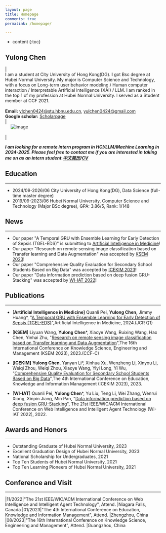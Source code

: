 ```yaml
---
layout: page
title: Homepage
comments: true
permalink: /homepage/

---
```


* content
{:toc}

## **Yulong Chen**

| <br> I am a student at City University of Hong Kong(DG). I got Bsc degree at Hubei Normal University. My major is Computer Science and Technology, with a focus on Long-term user behavior modeling / Human computer interaction / Interpretable Artificial Intelligence (XAI) / LLM. I am ranked in the top 1 of my profession at Hubei Normal University. I served as a Student member at CCF 2021. <br> <br> **Email:** <ylchen0424@stu.hbnu.edu.cn>, <yulchen0424@gmail.com> <br> **Google scholar:** [Scholarpage](https://scholar.google.com/citations?hl=en&user=G4RazmQAAAAJ&view_op=list_works&gmla=AOV7GLMocIzBzFzB3jGGdrzAaTuncsxcl1r1nD7tQGtvVPucTCOyUvQZ4YUjoouO6NzDMY6W1OnE4XuL-jGo7QMQzTs6GHV_FV8Ax3LqWM8ycc0-a3LA0vU2IYw4iL9C5bJu4Zxzn1zE) <br> | <br> &emsp; ![image](https://yulongC.github.io/images/chen-2023.jpg) <br> <br> |

***I am looking for a remote intern program in HCI/LLM/Machine Learning in 2024-2025. Please feel free to contact me if you are interested in taking me on as an intern student.[中文简历](https://github.com/yulongC/yulongC.github.io/blob/main/cv/cv_cn.pdf)/[CV](https://github.com/yulongC/yulongC.github.io/blob/main/cv/cv_en.pdf)*** 

## Education

---
* 2024/09-2026/06 City University of Hong Kong(DG), Data Science (full-time master degree)
* 2019/09-2023/06 Hubei Normal University, Computer Science and Technology (Major BSc degree), GPA: 3.86/5, Rank: 1/148


## News

---
* Our paper "A Temporal GRU with Ensemble Learning for Early Detection of Sepsis (TGEL-EDS)" is submitting to [Artificial Intelligence in Medicine](http://www.journals.elsevier.com/artificial-intelligence-in-medicine/)!
* Our paper "Research on remote sensing image classification based on Transfer learning and Data Augmentation" was accepted by [KSEM 2023](https://www.ksem2023.conferences.academy/)!
* Our paper "Comprehensive Quality Evaluation for Secondary School Students Based on Big Data" was accepted by [ICEKIM 2023](https://www.researchgate.net/publication/372012950_Comprehensive_Quality_Evaluation_for_Secondary_School_Students_Based_on_Big_Data)!
* Our paper "Data information prediction based on deep fusion GRU-Stacking" was accepted by [WI-IAT 2022](https://ieeexplore.ieee.org/document/10101961)!


## Publications

---
* **[Artificial Intelligence in Medicine]** Quanli Pei, **Yulong Chen**, Jimmy Huang*, "[A Temporal GRU with Ensemble Learning for Early Detection of Sepsis (TGEL-EDS)]()",Artificial Intelligence in Medicine, 2024.(JCR Q1)

* **[KSEM]** Liyuan Wang, **Yulong Chen***, Xiaoye Wang, Ruixing Wang, Hao Chen, Yinhai Zhu, "[Research on remote sensing image classification based on Transfer learning and Data Augmentation](https://www.ksem2023.conferences.academy/)",The 16th International Conference on Knowledge Science, Engineering and Management (KSEM 2023), 2023.(CCF-C)

* **[ICEKIM]** **Yulong Chen**, Yanyan Li*, Xinhua Xu, Wenzheng Li, Xinyou Li, Weiqi Zhou, Weiqi Zhou, Xiaoye Wang, Yiyi Long, Yi Wu, "[Comprehensive Quality Evaluation for Secondary School Students Based on Big Data](https://www.researchgate.net/publication/372012950_Comprehensive_Quality_Evaluation_for_Secondary_School_Students_Based_on_Big_Data)",The 4th International Conference on Education, Knowledge and Information Management (ICEKIM 2023), 2023. 

* **[WI-IAT]** Quanli Pei, **Yulong Chen***, Yu Liu, Teng Li, Wei Zhang, Wenrui Xiong, Xinpin Jiang, Min Pan, "[Data information prediction based on deep fusion GRU-Stacking](https://ieeexplore.ieee.org/document/10101961)", The 21st IEEE/WIC/ACM International Conference on Web Intelligence and Intelligent Agent Technology (WI-IAT 2022), 2022. 




## Awards and Honors

---
- Outstanding Graduate of Hubei Normal University, 2023
- Excellent Graduation Design of Hubei Normal University, 2023
- National Scholarship for Undergraduates, 2021
- Top Ten Students of Hubei Normal University, 2021
- Top Ten Learning Pioneers of Hubei Normal University, 2021



## Conference and Visit

---

|11/2022|"The 21st IEEE/WIC/ACM International Conference on Web Intelligence and Intelligent Agent Technology", Attend. |Niagara Falls, Canada
|01/2023|"The 4th International Conference on Education, Knowledge and Information Management", Attend. |Zhengzhou, China
|08/2023|"The 16th International Conference on Knowledge Science, Engineering and Management", Attend. |Guangzhou, China
